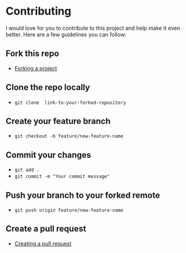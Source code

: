 # Contributing

I would love for you to contribute to this project and help make it even better. Here are a few guidelines you can follow:

## Fork this repo

- [Forking a project](https://guides.github.com/activities/forking/)

## Clone the repo locally

- `git clone  link-to-your-forked-repository`

## Create your feature branch

- `git checkout -b feature/new-feature-name`

## Commit your changes

- `git add .`
- `git commit -m "Your commit message"`

## Push your branch to your forked remote

- `git push origin feature/new-feature-name`

## Create a pull request

- [Creating a pull request](https://help.github.com/articles/creating-a-pull-request/)


